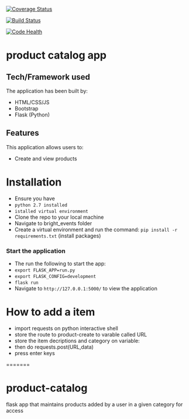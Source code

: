 
[![Coverage Status](https://coveralls.io/repos/github/TheSteelGuy/product-catalog/badge.svg?branch=master)](https://coveralls.io/github/TheSteelGuy/product-catalog?branch=master)

[![Build Status](https://travis-ci.org/TheSteelGuy/product-catalog.svg?branch=master)](https://travis-ci.org/TheSteelGuy/product-catalog)

[![Code Health](https://landscape.io/github/TheSteelGuy/product-catalog/master/landscape.svg?style=flat-square)](https://landscape.io/github/TheSteelGuy/product-catalog/master)


# product catalog app

## Tech/Framework used

The application has been built by:
- HTML/CSS/JS
- Bootstrap
- Flask (Python)

## Features

This application allows users to:
- Create and view products


# Installation

- Ensure you have 
-  `python 2.7 installed`
-  `istalled virtual environment`
- Clone the repo to your local machine
- Navigate to bright_events folder
- Create a virtual environment and run the command: `pip install -r requirements.txt` (install packages)

### Start the application

- The run the following to start the app:
-  `export FLASK_APP=run.py`
-  `export FLASK_CONFIG=development`
-  `flask run`
- Navigate to `http://127.0.0.1:5000/` to view the application
# How to add a item
- import requests on python interactive shell
- store the route to product-create to varable called URL
- store the item decriptions and category on variable:
- then do requests.post(URL,data)
- press enter keys


=======
# product-catalog
flask app that maintains products added by a user in a given category for access

